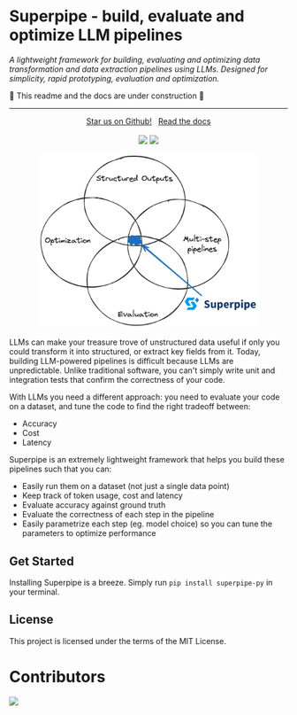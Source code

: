 # Superpipe - build, evaluate and optimize LLM pipelines

_A lightweight framework for building, evaluating and optimizing data transformation and data extraction pipelines using LLMs. Designed for simplicity, rapid prototyping, evaluation and optimization._

🚧 This readme and the docs are under construction 🚧

---

<p align="center">
  <a href="https://github.com/villagecomputing/superpipe">Star us on Github!</a> &nbsp; <a href="https://villagecomputing.github.io/superpipe/">Read the docs</a>
  <br><br>
  <a href="https://twitter.com/villagecompute"><img src="https://img.shields.io/twitter/follow/villagecompute?style=social"></a>
  <a href="https://pypi.python.org/pypi/superpipe-py"><img src="https://img.shields.io/pypi/dm/superpipe-py.svg"></a>
</p>

<p align="center"><img src="./docs/assets/superpipe_venn.png" style="width: 400px;" /></p>

LLMs can make your treasure trove of unstructured data useful if only you could transform it into structured, or extract key fields from it. Today, building LLM-powered pipelines is difficult because LLMs are unpredictable. Unlike traditional software, you can't simply write unit and integration tests that confirm the correctness of your code.

With LLMs you need a different approach: you need to evaluate your code on a dataset, and tune the code to find the right tradeoff between:

- Accuracy
- Cost
- Latency

Superpipe is an extremely lightweight framework that helps you build these pipelines such that you can:

- Easily run them on a dataset (not just a single data point)
- Keep track of token usage, cost and latency
- Evaluate accuracy against ground truth
- Evaluate the correctness of each step in the pipeline
- Easily parametrize each step (eg. model choice) so you can tune the parameters to optimize performance

## Get Started

Installing Superpipe is a breeze. Simply run `pip install superpipe-py` in your terminal.

## License

This project is licensed under the terms of the MIT License.

# Contributors

<!-- ALL-CONTRIBUTORS-LIST:START - Do not remove or modify this section -->
<!-- prettier-ignore-start -->
<!-- markdownlint-disable -->

<!-- markdownlint-restore -->
<!-- prettier-ignore-end -->

<!-- ALL-CONTRIBUTORS-LIST:END -->

<a href="https://github.com/villagecomputing/superpipe/graphs/contributors">
  <img src="https://contrib.rocks/image?repo=villagecomputing/superpipe" />
</a>
